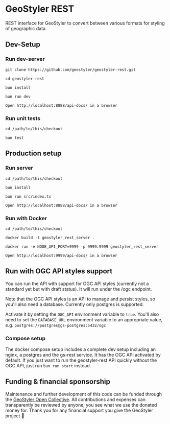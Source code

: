 # GeoStyler REST

REST interface for GeoStyler to convert between various formats for styling of geographic data.

## Dev-Setup

### Run dev-server

```
git clone https://github.com/geostyler/geostyler-rest.git

cd geostyler-rest

bun install

bun run dev

Open http://localhost:8888/api-docs/ in a browser
```

### Run unit tests

```
cd /path/to/this/checkout

bun test
```

## Production setup

### Run server

```
cd /path/to/this/checkout

bun install

bun run src/index.ts

Open http://localhost:8888/api-docs/ in a browser
```

### Run with Docker

```
cd /path/to/this/checkout

docker build -t geostyler_rest_server .

docker run -e NODE_API_PORT=9999 -p 9999:9999 geostyler_rest_server

Open http://localhost:9999/api-docs/ in a browser
```

## Run with OGC API styles support

You can run the API with support for OGC API styles (currently not a standard yet but with draft status). It will run under the /ogc endpoint.

Note that the OGC API styles is an API to manage and persist styles, so you'll also need a database. Currently only postgres is supported.

Activate it by setting the `OGC_API` environment variable to `true`. You'll also need to set the `DATABASE_URL` environment variable to an appropriate value, e.g. `postgres://postgres@gs-postgres:5432/ogc`

### Compose setup

The docker compose setup includes a complete dev setup including an nginx, a postgres and the gs-rest service. It has the OGC API activated by default. If you just want to run the geostyler-rest API quickly without the OGC API, just run `bun run start` instead.

## <a name="funding"></a>Funding & financial sponsorship

Maintenance and further development of this code can be funded through the
[GeoStyler Open Collective](https://opencollective.com/geostyler). All contributions and
expenses can transparently be reviewed by anyone; you see what we use the donated money for.
Thank you for any financial support you give the GeoStyler project 💞
